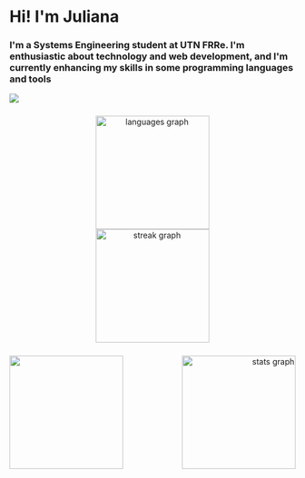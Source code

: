 <h1 align="left">Hi! I'm Juliana</h1>

###

<div clear="both"> </div>

<h3 align="left">I'm a Systems Engineering student at UTN FRRe. I'm enthusiastic about technology and web development, and I'm currently enhancing my skills in some programming languages and tools</h3>

<img src="https://i.giphy.com/media/v1.Y2lkPTc5MGI3NjExeWl3ejhodWM5dW45aXk0cG84NXllYjdyMm8zdW4wYWdrczJieWFxNSZlcD12MV9pbnRlcm5hbF9naWZfYnlfaWQmY3Q9Zw/QDjpIL6oNCVZ4qzGs7/giphy.gif">

###

<div align="center">
  <img src="https://github-readme-stats.vercel.app/api/top-langs?username=juli-sz&locale=en&hide_title=false&layout=compact&card_width=320&langs_count=5&theme=tokyonight&hide_border=true&order=2" height="200" alt="languages graph"  />
  <br>
  <img src="https://streak-stats.demolab.com?user=juli-sz&locale=en&mode=daily&theme=tokyonight&hide_border=true&border_radius=5&order=3" height="200" alt="streak graph"  />
</div>

###

<img align="left" height="200" src="https://i.giphy.com/media/v1.Y2lkPTc5MGI3NjExcTd2aXd3anljeDBic2F4N2U5Ym1kNWIzbDd0ZTBveDFpNHdkYWhteCZlcD12MV9pbnRlcm5hbF9naWZfYnlfaWQmY3Q9Zw/j7k6JOp8LufhXspVfu/giphy.gif"  />
<div align="right">
  <img src="https://github-readme-stats.vercel.app/api?username=juli-sz&hide_title=false&hide_rank=true&show_icons=true&include_all_commits=true&count_private=true&disable_animations=false&theme=tokyonight&locale=en&hide_border=true&order=1&custom_title=Stats" height="200" alt="stats graph"  />
</div>

###
